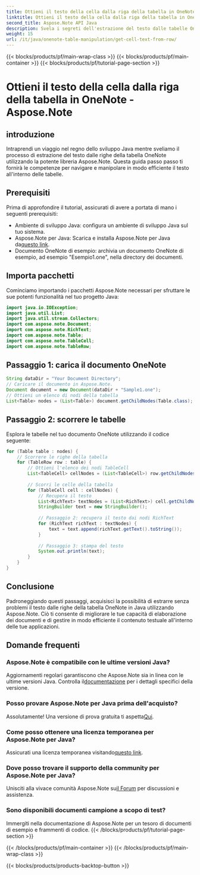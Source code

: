 ```yaml
---
title: Ottieni il testo della cella dalla riga della tabella in OneNote - Aspose.Note
linktitle: Ottieni il testo della cella dalla riga della tabella in OneNote - Aspose.Note
second_title: Aspose.Note API Java
description: Svela i segreti dell'estrazione del testo dalle tabelle OneNote in Java utilizzando Aspose.Note. Segui la nostra guida passo passo per migliorare le tue capacità di elaborazione dei documenti.
weight: 15
url: /it/java/onenote-table-manipulation/get-cell-text-from-row/
---
```


{{< blocks/products/pf/main-wrap-class >}}
{{< blocks/products/pf/main-container >}}
{{< blocks/products/pf/tutorial-page-section >}}

# Ottieni il testo della cella dalla riga della tabella in OneNote - Aspose.Note

## introduzione
Intraprendi un viaggio nel regno dello sviluppo Java mentre sveliamo il processo di estrazione del testo dalle righe della tabella OneNote utilizzando la potente libreria Aspose.Note. Questa guida passo passo ti fornirà le competenze per navigare e manipolare in modo efficiente il testo all'interno delle tabelle.
## Prerequisiti
Prima di approfondire il tutorial, assicurati di avere a portata di mano i seguenti prerequisiti:
- Ambiente di sviluppo Java: configura un ambiente di sviluppo Java sul tuo sistema.
-  Aspose.Note per Java: Scarica e installa Aspose.Note per Java da[questo link](https://releases.aspose.com/note/java/).
- Documento OneNote di esempio: archivia un documento OneNote di esempio, ad esempio "Esempio1.one", nella directory dei documenti.
## Importa pacchetti
Cominciamo importando i pacchetti Aspose.Note necessari per sfruttare le sue potenti funzionalità nel tuo progetto Java:
```java
import java.io.IOException;
import java.util.List;
import java.util.stream.Collectors;
import com.aspose.note.Document;
import com.aspose.note.RichText;
import com.aspose.note.Table;
import com.aspose.note.TableCell;
import com.aspose.note.TableRow;
```
## Passaggio 1: carica il documento OneNote
```java
String dataDir = "Your Document Directory";
// Caricare il documento in Aspose.Note.
Document document = new Document(dataDir + "Sample1.one");
// Ottieni un elenco di nodi della tabella
List<Table> nodes = (List<Table>) document.getChildNodes(Table.class);
```
## Passaggio 2: scorrere le tabelle
Esplora le tabelle nel tuo documento OneNote utilizzando il codice seguente:
```java
for (Table table : nodes) {
    // Scorrere le righe della tabella
    for (TableRow row : table) {
        // Ottieni l'elenco dei nodi TableCell
        List<TableCell> cellNodes = (List<TableCell>) row.getChildNodes(TableCell.class);
        
        // Scorri le celle della tabella
        for (TableCell cell : cellNodes) {
            // Recupera il testo
            List<RichText> textNodes = (List<RichText>) cell.getChildNodes(RichText.class);
            StringBuilder text = new StringBuilder();
            
            // Passaggio 2: recupera il testo dai nodi RichText
            for (RichText richText : textNodes) {
                text = text.append(richText.getText().toString());
            }
            
            // Passaggio 3: stampa del testo
            System.out.println(text);
        }
    }
}
```
## Conclusione
Padroneggiando questi passaggi, acquisisci la possibilità di estrarre senza problemi il testo dalle righe della tabella OneNote in Java utilizzando Aspose.Note. Ciò ti consente di migliorare le tue capacità di elaborazione dei documenti e di gestire in modo efficiente il contenuto testuale all'interno delle tue applicazioni.
## Domande frequenti
### Aspose.Note è compatibile con le ultime versioni Java?
 Aggiornamenti regolari garantiscono che Aspose.Note sia in linea con le ultime versioni Java. Controlla il[documentazione](https://reference.aspose.com/note/java/) per i dettagli specifici della versione.
### Posso provare Aspose.Note per Java prima dell'acquisto?
Assolutamente! Una versione di prova gratuita ti aspetta[Qui](https://releases.aspose.com/).
### Come posso ottenere una licenza temporanea per Aspose.Note per Java?
 Assicurati una licenza temporanea visitando[questo link](https://purchase.aspose.com/temporary-license/).
### Dove posso trovare il supporto della community per Aspose.Note per Java?
 Unisciti alla vivace comunità Aspose.Note su[il Forum](https://forum.aspose.com/c/note/28) per discussioni e assistenza.
### Sono disponibili documenti campione a scopo di test?
Immergiti nella documentazione di Aspose.Note per un tesoro di documenti di esempio e frammenti di codice.
{{< /blocks/products/pf/tutorial-page-section >}}

{{< /blocks/products/pf/main-container >}}
{{< /blocks/products/pf/main-wrap-class >}}

{{< blocks/products/products-backtop-button >}}
